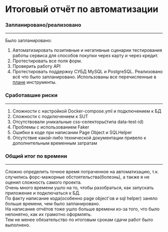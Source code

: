 # Итоговый отчёт по автоматизации
### Запланировано/реализовано
---
Было запланировано:
1. Автоматизировать позитивные и негативные сценарии тестирования работы сервиса для способов покупки через карту и через кредит.
2. Протестировать все поля форм.
3. Проверить работу API
4. Протестировать поддержку СУБД MySQL и PostgreSQL.
Реализовано всё что было запланировано. Использованы все перечисленные в [плане](https://github.com/Olelucoe/Diplom_QA/blob/main/Documents/Plan.md) инструменты.
### Сработавшие риски
---
1. Сложности с настройкой Docker-compose.yml и подключением к БД
2. Сложности с подключением к SUT
3. Отсутствовали уникальные css-селекторы(типа data-test-id)
4. Проблемы с использованием Faker
5. Ошибки в коде при написании Page Object и SQLHelper
6. Отсутствие какой-либо технической документации привело к дополнительным временным затратам
### Общий итог по времени
---
Сложно определить точное время потраченное на автоматизацию, т.к. случились форс-мажорные обстоятельства(болезнь), а также я не оценил сложность самого проекта.   
Очень много времени ушло на то, чтобы разобраться, как запускать приложение и подключаться к БД.   
По факту написание кода(особенно page object'ов и sql helper) заняло больше времени, чем было запланировано.   
На написание отчётов тоже ушло больше времени из-за того, что было непонятно, как их грамотно оформлять.   
Тем не менее обязательство по итоговым срокам сдачи работ было выполнено.
